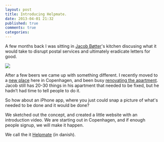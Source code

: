 ```yaml
---
layout: post
title: Introducing Helpmate.
date: 2013-04-01 21:32
published: true
comments: true
categories:
---
```


A few months back I was sitting in [Jacob Bøtter](http://heutedenkenmorgenfertig.com/)'s kitchen discusing what it would take to disrupt postal services and ultimately eradicate letters for good.

![](/images/helpmate.jpg)

After a few beers we came up with something different. I recently moved to a [new place](http://instagram.com/p/PjHbHADJCc/) here in Copenhagen, and been busy [renovating the apartment](http://instagram.com/p/PqnPkNDJMx/). Jacob still has 20-30 things in his apartment that needed to be fixed, but he hadn’t had time to tell people to do it.

So how about an iPhone app, where you just could snap a picture of what's needed to be done and it would be done?

We sketched out the concept, and created a little website with an introduction video. We are starting out in Copenhagen, and if enough people signup, we will make it happen.

We call the it [Helpmate](http://helpmate.dk/) (in danish).
